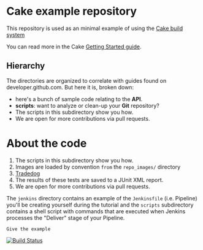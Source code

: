 # Cake example repository

This repository is used as an minimal example of using the [Cake build system](https://cakebuild.net)

You can read more in the Cake [Getting Started guide](https://cakebuild.net/docs/tutorials/getting-started).

## Hierarchy

The directories are organized to correlate with guides found on developer.github.com. But here it is, broken down:

-   here's a bunch of sample code relating to the **API**. 
-  **scripts**: want to analyze or clean-up your **Git** repository? 
-  The scripts in this subdirectory show you how.
- We are open for more contributions via pull requests. 

# About the code

1. The scripts in this subdirectory show you how.
2.  Images are loaded by convention `from` the `repo_images/` directory 
3. [Tradedog](https://www.tradedog.dev/)
4. The results of these tests are saved to a JUnit XML report. 
5. We are open for more contributions via pull requests.

 The `jenkins` directory contains an example of the `Jenkinsfile` (i.e. Pipeline) you'll be creating yourself during the tutorial and the `scripts` subdirectory contains a shell script with commands that are executed when Jenkins processes the "Deliver" stage of your Pipeline. 

````
Give the example
````


[![Build Status](https://ci.appveyor.com/api/projects/status/dfi1xib48d9diiac?svg=true)](https://ci.appveyor.com/project/cakebuild/example)
